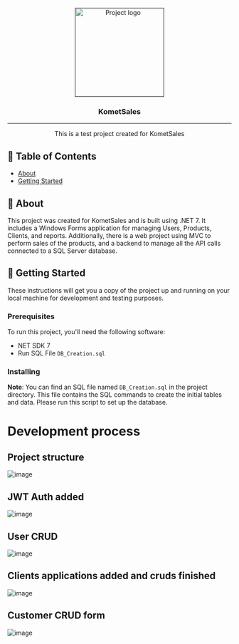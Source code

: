 <p align="center">
  <a href="" rel="noopener">
    <img width=200px height=200px src="https://cdn.shopify.com/s/files/1/0021/9591/4822/files/Logo_Mejorado_SVG.svg?v=1616772591" alt="Project logo"></a>
</p>

<h3 align="center">KometSales</h3>

---

<p align="center"> This is a test project created for KometSales
    <br> 
</p>

## 📝 Table of Contents

- [About](#about)
- [Getting Started](#getting_started)

## 🧐 About <a name = "about"></a>

This project was created for KometSales and is built using .NET 7. It includes a Windows Forms application for managing Users, Products, Clients, and reports. Additionally, there is a web project using MVC to perform sales of the products, and a backend to manage all the API calls connected to a SQL Server database.

## 🏁 Getting Started <a name = "getting_started"></a>

These instructions will get you a copy of the project up and running on your local machine for development and testing purposes.

### Prerequisites

To run this project, you'll need the following software:

- NET SDK 7
- Run SQL File `DB_Creation.sql`

### Installing

**Note**: You can find an SQL file named `DB_Creation.sql` in the project directory. This file contains the SQL commands to create the initial tables and data. Please run this script to set up the database.

# Development process

## Project structure
![image](https://github.com/luckst/KometSalesTest/assets/7145408/3ecfb423-4833-4f6e-b333-298357cacf4f)

## JWT Auth added
![image](https://github.com/luckst/KometSalesTest/assets/7145408/1ffb40d6-d962-47a5-958d-a8fbaba103f1)

## User CRUD
![image](https://github.com/luckst/KometSalesTest/assets/7145408/30fd5ac7-acb9-4f5e-8011-8b467ccc941b)

## Clients applications added and cruds finished
![image](https://github.com/luckst/KometSalesTest/assets/7145408/9345c489-4405-4d1b-ae8f-b53b4b170dcc)

## Customer CRUD form
![image](https://github.com/luckst/KometSalesTest/assets/7145408/42330c42-f4df-4d38-b37c-0fee8a10b083)

